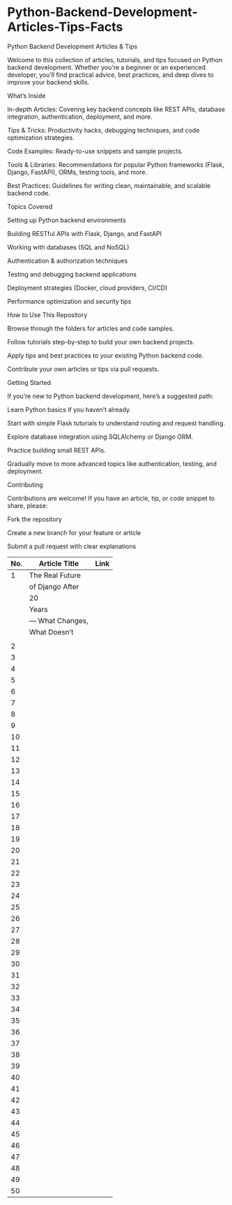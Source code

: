 # Python-Backend-Development-Articles-Tips-Facts

Python Backend Development Articles & Tips

Welcome to this collection of articles, tutorials, and tips focused on Python backend development. Whether you're a beginner or an experienced developer, you’ll find practical advice, best practices, and deep dives to improve your backend skills.

What’s Inside

In-depth Articles: Covering key backend concepts like REST APIs, database integration, authentication, deployment, and more.

Tips & Tricks: Productivity hacks, debugging techniques, and code optimization strategies.

Code Examples: Ready-to-use snippets and sample projects.

Tools & Libraries: Recommendations for popular Python frameworks (Flask, Django, FastAPI), ORMs, testing tools, and more.

Best Practices: Guidelines for writing clean, maintainable, and scalable backend code.

Topics Covered

Setting up Python backend environments

Building RESTful APIs with Flask, Django, and FastAPI

Working with databases (SQL and NoSQL)

Authentication & authorization techniques

Testing and debugging backend applications

Deployment strategies (Docker, cloud providers, CI/CD)

Performance optimization and security tips

How to Use This Repository

Browse through the folders for articles and code samples.

Follow tutorials step-by-step to build your own backend projects.

Apply tips and best practices to your existing Python backend code.

Contribute your own articles or tips via pull requests.

Getting Started

If you’re new to Python backend development, here’s a suggested path:

Learn Python basics if you haven’t already.

Start with simple Flask tutorials to understand routing and request handling.

Explore database integration using SQLAlchemy or Django ORM.

Practice building small REST APIs.

Gradually move to more advanced topics like authentication, testing, and deployment.

Contributing

Contributions are welcome! If you have an article, tip, or code snippet to share, please:

Fork the repository

Create a new branch for your feature or article

Submit a pull request with clear explanations

| No. | Article Title | Link |
|-----|---------------|------|
| 1   | The Real Future| 
      | of Django After| 
      |  20            |
      |   Years        |
      | — What Changes,|
      |  What Doesn’t  |
      |               |
| 2   |               |      |
| 3   |               |      |
| 4   |               |      |
| 5   |               |      |
| 6   |               |      |
| 7   |               |      |
| 8   |               |      |
| 9   |               |      |
| 10  |               |      |
| 11  |               |      |
| 12  |               |      |
| 13  |               |      |
| 14  |               |      |
| 15  |               |      |
| 16  |               |      |
| 17  |               |      |
| 18  |               |      |
| 19  |               |      |
| 20  |               |      |
| 21  |               |      |
| 22  |               |      |
| 23  |               |      |
| 24  |               |      |
| 25  |               |      |
| 26  |               |      |
| 27  |               |      |
| 28  |               |      |
| 29  |               |      |
| 30  |               |      |
| 31  |               |      |
| 32  |               |      |
| 33  |               |      |
| 34  |               |      |
| 35  |               |      |
| 36  |               |      |
| 37  |               |      |
| 38  |               |      |
| 39  |               |      |
| 40  |               |      |
| 41  |               |      |
| 42  |               |      |
| 43  |               |      |
| 44  |               |      |
| 45  |               |      |
| 46  |               |      |
| 47  |               |      |
| 48  |               |      |
| 49  |               |      |
| 50  |               |      |